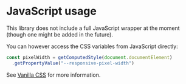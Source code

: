 # JavaScript usage

This library does not include a full JavaScript wrapper at the moment (though one might be added in the future).

You can however access the CSS variables from JavaScript directly:

``` js
const pixelWidth = getComputedStyle(document.documentElement)
  .getPropertyValue("--responsive-pixel-width")
```

See [Vanilla CSS](vanilla-css.md) for more information.